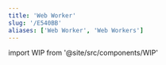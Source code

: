 ```yaml
---
title: 'Web Worker'
slug: '/E540BB'
aliases: ['Web Worker', 'Web Workers']
---
```


import WIP from '@site/src/components/WIP'

<WIP />
